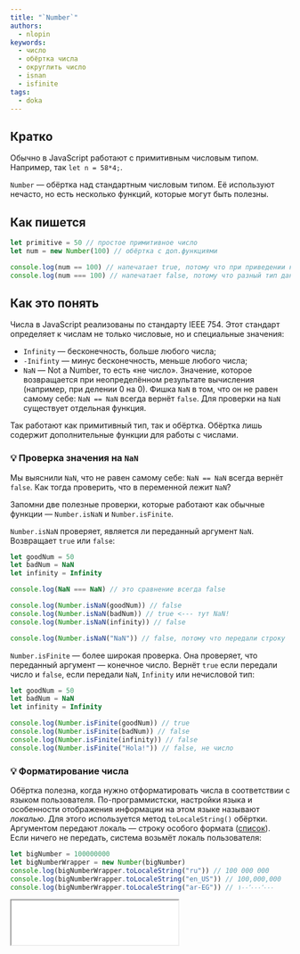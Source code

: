 ```yaml
---
title: "`Number`"
authors:
  - nlopin
keywords:
  - число
  - обёртка числа
  - округлить число
  - isnan
  - isfinite
tags:
  - doka
---
```


## Кратко

Обычно в JavaScript работают с примитивным числовым типом. Например, так `let n = 58*4;`.

`Number` — обёртка над стандартным числовым типом. Её используют нечасто, но есть несколько функций, которые могут быть полезны.

## Как пишется

```js
let primitive = 50 // простое примитивное число
let num = new Number(100) // обёртка с доп.функциями

console.log(num == 100) // напечатает true, потому что при приведении к числовому типу значения будут одинаковыми
console.log(num === 100) // напечатает false, потому что разный тип данных (обёртка vs примитив)
```

## Как это понять

Числа в JavaScript реализованы по стандарту IEEE 754. Этот стандарт определяет к числам не только числовые, но и специальные значения:

- `Infinity` — бесконечность, больше любого числа;
- `-Inifinty` — минус бесконечность, меньше любого числа;
- `NaN` — Not a Number, то есть «не число». Значение, которое возвращается при неопределённом результате вычисления (например, при делении 0 на 0). Фишка `NaN` в том, что он не равен самому себе: `NaN == NaN` всегда вернёт `false`. Для проверки на `NaN` существует отдельная функция.

Так работают как примитивный тип, так и обёртка. Обёртка лишь содержит дополнительные функции для работы с числами.

### 💡 Проверка значения на `NaN`

Мы выяснили `NaN`, что не равен самому себе: `NaN == NaN` всегда вернёт `false`. Как тогда проверить, что в переменной лежит `NaN`?

Запомни две полезные проверки, которые работают как обычные функции — `Number.isNaN` и `Number.isFinite`.

`Number.isNaN` проверяет, является ли переданный аргумент `NaN`. Возвращает `true` или `false`:

```js
let goodNum = 50
let badNum = NaN
let infinity = Infinity

console.log(NaN === NaN) // это сравнение всегда false

console.log(Number.isNaN(goodNum)) // false
console.log(Number.isNaN(badNum)) // true <--- тут NaN!
console.log(Number.isNaN(infinity)) // false

console.log(Number.isNaN("NaN")) // false, потому что передали строку
```

`Number.isFinite` — более широкая проверка. Она проверяет, что переданный аргумент — конечное число. Вернёт `true` если передали число и `false`, если передали `NaN`, `Infinity` или нечисловой тип:

```js
let goodNum = 50
let badNum = NaN
let infinity = Infinity

console.log(Number.isFinite(goodNum)) // true
console.log(Number.isFinite(badNum)) // false
console.log(Number.isFinite(infinity)) // false
console.log(Number.isFinite("Hola!")) // false, не число
```

### 💡 Форматирование числа

Обёртка полезна, когда нужно отформатировать числа в соответствии с языком пользователя. По-программистски, настройки языка и особенности отображения информации на этом языке называют _локалью_. Для этого используется метод `toLocaleString()` обёртки. Аргументом передают локаль — строку особого формата ([список](https://github.com/ladjs/i18n-locales)). Если ничего не передать, система возьмёт локаль пользователя:

```js
let bigNumber = 100000000
let bigNumberWrapper = new Number(bigNumber)
console.log(bigNumberWrapper.toLocaleString("ru")) // 100 000 000
console.log(bigNumberWrapper.toLocaleString("en_US")) // 100,000,000
console.log(bigNumberWrapper.toLocaleString("ar-EG")) // ١٠٠٬٠٠٠٬٠٠٠
```

<iframe title="Название — Number — Дока" src="demos/Lopinopulos-orxXgx/" height="80" sandbox></iframe>
